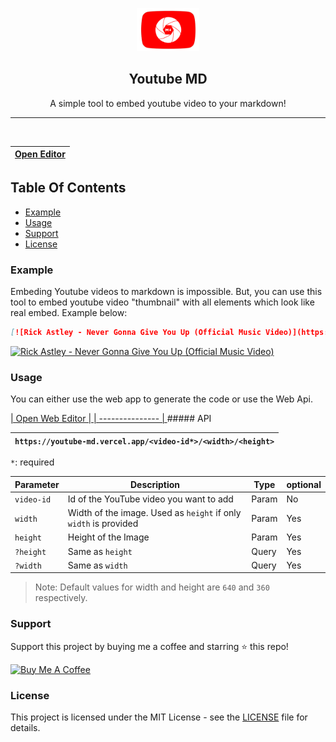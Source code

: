 <p align="center">
   <img src="./public/images/icon.png" width="100px">
   <h2 align="center">Youtube MD</h2>
   <p align="center">A simple tool to embed youtube video to your markdown!</p>
</p>

<hr>

<br>

<a href="https://youtube-md.vercel.app/">

| Open Editor |
| ----------- |

</a>

## Table Of Contents

-   [Example](#example)
-   [Usage](#usage)
-   [Support](#support)
-   [License](#license)
    <br>

### Example

Embeding Youtube videos to markdown is impossible. But, you can use this tool to embed youtube video "thumbnail" with all elements which look like real embed. Example below:

```md
[![Rick Astley - Never Gonna Give You Up (Official Music Video)](https://youtube-md.vercel.app/dQw4w9WgXcQ/640/360)](https://www.youtube.com/watch?v=dQw4w9WgXcQ)
```

[![Rick Astley - Never Gonna Give You Up (Official Music Video)](https://youtube-md.vercel.app/dQw4w9WgXcQ/640/360)](https://www.youtube.com/watch?v=dQw4w9WgXcQ)

### Usage

You can either use the web app to generate the code or use the Web Api.

<a href="https://youtube-md.vercel.app/">
| Open Web Editor |
| --------------- |
</a>
##### API

| `https://youtube-md.vercel.app/<video-id*>/<width>/<height>` |
| ------------------------------------------------------------ |

`*`: required

| Parameter  | Description                                                      | Type  | optional |
| ---------- | ---------------------------------------------------------------- | ----- | -------- |
| `video-id` | Id of the YouTube video you want to add                          | Param | No       |
| `width`    | Width of the image. Used as `height` if only `width` is provided | Param | Yes      |
| `height`   | Height of the Image                                              | Param | Yes      |
| `?height`  | Same as `height`                                                 | Query | Yes      |
| `?width`   | Same as `width`                                                  | Query | Yes      |

> Note: Default values for width and height are `640` and `360 `respectively.

### Support

Support this project by buying me a coffee and starring ⭐ this repo!

<a href="https://www.buymeacoffee.com/harrytom" target="_blank"><img src="https://cdn.buymeacoffee.com/buttons/v2/default-yellow.png" alt="Buy Me A Coffee" style="height: 60px !important;width: 217px !important;" ></a><br>

### License

This project is licensed under the MIT License - see the [LICENSE](LICENSE) file for details.
